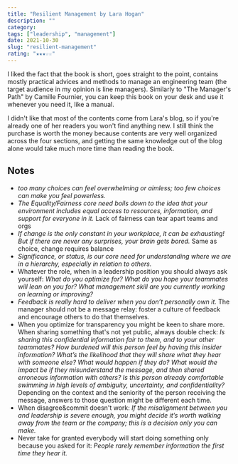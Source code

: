 ```yaml
---
title: "Resilient Management by Lara Hogan"
description: ""
category:
tags: ["leadership", "management"]
date: 2021-10-30
slug: "resilient-management"
rating: "★★★☆☆"
---
```


I liked the fact that the book is short, goes straight to the point, contains mostly
practical advices and methods to manage an engineering team (the target audience in my
opinion is line managers). Similarly to "The Manager's Path" by Camille Fournier, you
can keep this book on your desk and use it whenever you need it, like a manual.

<!--more-->

I didn't like that most of the contents come from Lara's blog, so if you're already one
of her readers you won't find anything new. I still think the purchase is worth the money
because contents are very well organized across the four sections, and getting the same
knowledge out of the blog alone would take much more time than reading the book.

## Notes

- _too many choices can feel overwhelming or aimless; too few choices can make you feel powerless._
- _The Equality/Fairness core need boils down to the idea that your environment includes equal access to resources, information, and support for everyone in it._ Lack of fairness can tear apart teams and orgs
- _If change is the only constant in your workplace, it can be exhausting! But if there are never any surprises, your brain gets bored._ Same as choice, change requires balance
- _Significance, or status, is our core need for understanding where we are in a hierarchy, especially in relation to others._
- Whatever the role, when in a leadership position you should always ask yourself: _What do you optimize for? What do you hope your teammates will lean on you for? What management skill are you currently working on learning or improving?_
- _Feedback is really hard to deliver when you don’t personally own it._ The manager should not be a message relay: foster a culture of feedback and encourage others to do that themselves.
- When you optimize for transparency you might be keen to share more. When sharing something that's not
  yet public, always double check: _Is sharing this confidential information fair to them, and to your other teammates? How burdened will this person feel by having this insider information? What’s the likelihood that they will share what they hear with someone else? What would happen if they do? What would the impact be if they misunderstand the message, and then shared erroneous information with others? Is this person already comfortable swimming in high levels of ambiguity, uncertainty, and confidentiality?_ Depending on the context and the seniority of the person receiving the message,
  answers to those question might be different each time.
- When disagree&commit doesn't work: _If the misalignment between you and leadership is severe enough, you might decide it’s worth walking away from the team or the company; this is a decision only you can make._
- Never take for granted everybody will start doing something only because you asked for it: _People rarely remember information the first time they hear it._
